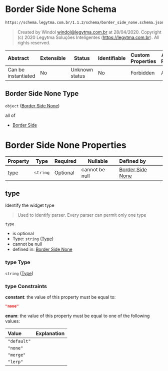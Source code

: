 # Border Side None Schema

```txt
https://schema.legytma.com.br/1.1.2/schema/border_side_none.schema.json
```




> Created by Windol [windol@legytma.com.br](mailto:windol@legytma.com.br) at 28/04/2020.
> Copyright (c) 2020 Legytma Soluções Inteligentes (<https://legytma.com.br>). All rights reserved.
>

| Abstract            | Extensible | Status         | Identifiable | Custom Properties | Additional Properties | Access Restrictions | Defined In                                                                                    |
| :------------------ | ---------- | -------------- | ------------ | :---------------- | --------------------- | ------------------- | --------------------------------------------------------------------------------------------- |
| Can be instantiated | No         | Unknown status | No           | Forbidden         | Allowed               | none                | [border_side_none.schema.json](../schema/border_side_none.schema.json) |

## Border Side None Type

`object` ([Border Side None](border_side_none.md))

all of

-   [Border Side](border_default-properties-border-side.md)

# Border Side None Properties

| Property      | Type     | Required | Nullable       | Defined by                                                                                                                                              |
| :------------ | -------- | -------- | -------------- | :------------------------------------------------------------------------------------------------------------------------------------------------------ |
| [type](#type) | `string` | Optional | cannot be null | [Border Side None](border_side_none-properties-type.md) |

## type

Identify the widget type


> Used to identify parser. Every parser can permit only one type
>

`type`

-   is optional
-   Type: `string` ([Type](border_side_none-properties-type.md))
-   cannot be null
-   defined in: [Border Side None](border_side_none-properties-type.md)

### type Type

`string` ([Type](border_side_none-properties-type.md))

### type Constraints

**constant**: the value of this property must be equal to:

```json
"none"
```

**enum**: the value of this property must be equal to one of the following values:

| Value       | Explanation |
| :---------- | ----------- |
| `"default"` |             |
| `"none"`    |             |
| `"merge"`   |             |
| `"lerp"`    |             |
